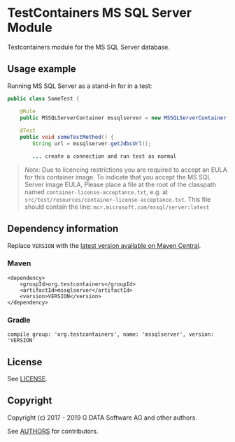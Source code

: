 # TestContainers MS SQL Server Module

Testcontainers module for the MS SQL Server database.

## Usage example

Running MS SQL Server as a stand-in for in a test:

```java
public class SomeTest {

    @Rule
    public MSSQLServerContainer mssqlserver = new MSSQLServerContainer();
    
    @Test
    public void someTestMethod() {
        String url = mssqlserver.getJdbcUrl();

        ... create a connection and run test as normal
```

> *Note:* Due to licencing restrictions you are required to accept an EULA for this container image. To indicate that you accept the MS SQL Server image EULA, Please place a file at the root of the classpath named `container-license-acceptance.txt`, e.g. at `src/test/resources/container-license-acceptance.txt`. This file should contain the line: `mcr.microsoft.com/mssql/server:latest`

## Dependency information

Replace `VERSION` with the [latest version available on Maven Central](https://search.maven.org/#search%7Cga%7C1%7Cg%3A%22org.testcontainers%22).

### Maven

```
<dependency>
    <groupId>org.testcontainers</groupId>
    <artifactId>mssqlserver</artifactId>
    <version>VERSION</version>
</dependency>
```

### Gradle

```
compile group: 'org.testcontainers', name: 'mssqlserver', version: 'VERSION'
```

## License

See [LICENSE](LICENSE).

## Copyright

Copyright (c) 2017 - 2019 G DATA Software AG and other authors.

See [AUTHORS](AUTHORS) for contributors.
